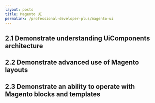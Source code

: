 ```yaml
---
layout: posts
title: Magento UI
permalink: /professional-developer-plus/magento-ui
---
```


## 2.1 Demonstrate understanding UiComponents architecture
## 2.2 Demonstrate advanced use of Magento layouts 
## 2.3 Demonstrate an ability to operate with Magento blocks and templates
